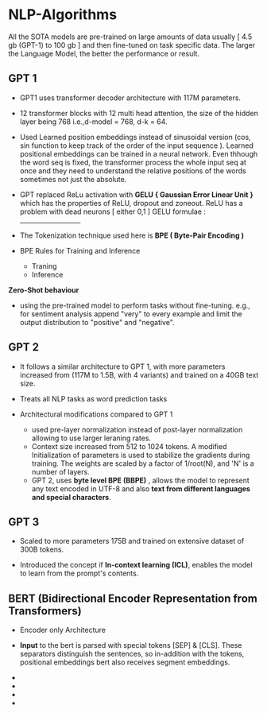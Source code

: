 # NLP-Algorithms 

All the SOTA models are pre-trained on large amounts of data usually [ 4.5 gb (GPT-1) to 100 gb ] and then fine-tuned on task specific data. The larger the Language Model, the better the performance or result.

## GPT 1
- GPT1 uses transformer decoder architecture with 117M parameters.

- 12 transformer blocks with 12 multi head attention, the size of the hidden layer being 768
   i.e.,d-model = 768, d-k = 64. 

- Used Learned position embeddings instead of sinusoidal version (cos, sin function to keep track of the order of the input sequence ). Learned positional embeddings can be trained in a neural network. Even thhough the word seq is fixed, the transformer
  process the whole input seq at once and they need to understand the relative positions of the words sometimes not just the absolute.

- GPT replaced ReLu activation with **GELU { Gaussian Error Linear Unit }** which has the properties of ReLU, dropout and zoneout.
   ReLU has a problem with dead neurons [ either 0,1 ] 
    GELU formulae : ___________________ 

- The Tokenization technique used here is  **BPE ( Byte-Pair Encoding )**
-  BPE Rules for Training and Inference
    -  Traning
    -  Inference 

**Zero-Shot behaviour** 
- using the pre-trained model to perform tasks without fine-tuning.
  e.g., for sentiment analysis append "very" to every example and limit the output distribution to "positive" and "negative".
   

## GPT 2 

- It follows a similar architecture to GPT 1, with more parameters increased from (117M to 1.5B, with 4 variants) and trained on a 40GB text size.

- Treats all NLP tasks as word prediction tasks

- Architectural modifications compared to GPT 1
    - used pre-layer normalization instead of post-layer normalization allowing to use larger leraning rates.
    - Context size increased from 512 to 1024 tokens.
    A modified Initialization of parameters is used to stabilize the gradients during training. The weights are scaled by a factor of 1/root(N), and 'N' is a number of layers.
    - GPT 2, uses **byte level BPE (BBPE)** , allows the model to represent any text encoded in UTF-8 and also **text from different languages and special characters**.


 ## GPT 3 

 - Scaled to more parameters 175B and trained on extensive dataset of 300B tokens.

 - Introduced the concept if **In-context learning (ICL)**, enables the model to learn from the prompt's contents.

## BERT (Bidirectional Encoder Representation from Transformers) 

- Encoder only Architecture

- **Input** to the bert is parsed with special tokens [SEP] & [CLS]. These separators distinguish the sentences, so in-addition with the tokens, positional embeddings bert also receives segment embeddings.
- 

- 

- 
 
  
- 

